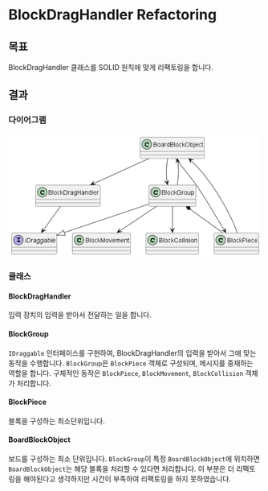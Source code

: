 # BlockDragHandler Refactoring
## 목표
BlockDragHandler 클래스를 SOLID 원칙에 맞게 리팩토링을 합니다.

## 결과
### 다이어그램
![diagram](https://github.com/chahoseong/Employment-Task/blob/main/Docs/Refactoring/BlockDragHandler%20Refactoring.png)
### 클래스
#### BlockDragHandler
입력 장치의 입력을 받아서 전달하는 일을 합니다.

#### BlockGroup
`IDraggable` 인터페이스를 구현하여, BlockDragHandler의 입력을 받아서 그에 맞는 동작을 수행합니다.
`BlockGroup`은 `BlockPiece` 객체로 구성되며, 메시지를 중재하는 역할을 합니다. 구체적인 동작은 `BlockPiece`, `BlockMovement`, `BlockCollision` 객체가 처리합니다.

#### BlockPiece
블록을 구성하는 최소단위입니다.

#### BoardBlockObject
보드를 구성하는 최소 단위입니다. `BlockGroup`이 특정 `BoardBlockObject`에 위치하면 `BoardBlockObject`는 해당 블록을 처리할 수 있다면 처리합니다.
이 부분은 더 리팩토링을 해야된다고 생각하지만 시간이 부족하여 리팩토링을 하지 못하였습니다.

